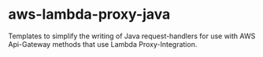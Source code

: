 # aws-lambda-proxy-java
Templates to simplify the writing of Java request-handlers for use with AWS Api-Gateway methods that use Lambda Proxy-Integration.
